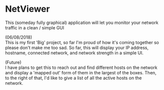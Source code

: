 # NetViewer
This (someday fully graphical) application will let you monitor your network traffic in a clean / simple GUI

(06/08/2018)                                                                
This is my first 'Big' project, so far I'm proud of how it's coming together so please don't make me too sad.
So far, this will display your IP address, hostname, connected network, and network strength in a simple UI.

(Future)                                                                              
I have plans to get this to reach out and find different hosts on the network and display a 'mapped out' form 
of them in the largest of the boxes. Then, to the right of that, I'd like to give a list of all the active hosts 
on the network.

